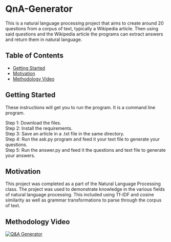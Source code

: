 # QnA-Generator
This is a natural language processing project that aims to create around 20 questions from a corpus of text, typically a Wikipedia article. Then using said questions and the Wikipedia article the programs can extract answers and return them in natural language.

## Table of Contents 

- [Getting Started](#getting-started)
- [Motivation](#motivation)
- [Methodology Video](#methodology-video)


## Getting Started

These instructions will get you to run the program. It is a command line program.

Step 1: Download the files.\
Step 2: Install the requirements.\
Step 3: Save an article in a .txt file in the same directory.\
Step 4: Run the ask.py program and feed it your text file to generate your questions.\
Step 5: Run the answer.py and feed it the questions and text file to generate your answers.

## Motivation
This project was completed as a part of the Natural Language Processing class. The project was used to demonstrate knowledge in the various fields of natural language processing. This included using Tf-IDF and cosine similarity as well as grammar transformations to parse through the corpus of text.


## Methodology Video
[![Q&A Generator](https://i.imgur.com/C3rZl5K.png)](https://youtu.be/dkMBMAiCnqs "Q&A Generator Report")
